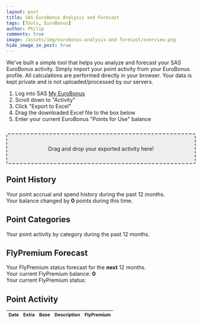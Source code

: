 ```yaml
---
layout: post
title: SAS EuroBonus Analysis and Forecast
tags: [Tools, EuroBonus]
author: Philip
comments: true
image: /assets/img/eurobonus-analysis-and-forecast/overview.png
hide_image_in_post: true
---
```


We've built a simple tool that helps you analyze and forecast your SAS EuroBonus activity. Simply import your point activity from your EuroBonus profile. All calculations are performed directly in your browser. Your data is kept private and is not uploaded/processed by our servers.

1. Log into SAS [My EuroBonus](https://www.sas.se/en/profile/#/profile?userAction=Eurobonus)
2. Scroll down to "Activity"
3. Click "Export to Excel"
4. Drag the downloaded Excel file to the box below
5. Enter your current EuroBonus "Points for Use" balance

<div id="dropzone" ondrop="dropHandler(event);" ondragover="dragOverHandler(event);">
  Drag and drop your exported activity here!
</div>

## Point History
Your point accrual and spend history during the past 12 months.  
Your balance changed by <b><span id="delta">0</span></b> points during this time.
<canvas id="pointsChart" width="400" height="100"></canvas>

## Point Categories
Your point activity by category during the past 12 months.
<canvas id="categoriesChart" width="400" height="100"></canvas>

## FlyPremium Forecast
Your FlyPremium status forecast for the **next** 12 months.  
Your current FlyPremium balance: <b><span id="flypremiumBalance">0</span></b>  
Your current FlyPremium status: <b><span id="flypremiumStatus"></span></b>
<canvas id="flypremiumChart" width="400" height="100"></canvas>

## Point Activity
<table id="log">
  <thead>
    <tr>
      <th>Date</th>
      <th>Extra</th>
      <th>Base</th>
      <th>Description</th>
      <th>FlyPremium</th>
    </tr>
  </thead>
  <tbody>
  </tbody>
</table>

<script src="https://cdnjs.cloudflare.com/ajax/libs/xlsx/0.8.0/jszip.js"></script>
<script src="https://cdnjs.cloudflare.com/ajax/libs/xlsx/0.8.0/xlsx.js"></script>
<script src="https://cdnjs.cloudflare.com/ajax/libs/Chart.js/2.9.3/Chart.bundle.min.js"></script>
<script src="https://cdnjs.cloudflare.com/ajax/libs/moment.js/2.24.0/moment-with-locales.min.js"></script>
<script src="/assets/js/eurobonus.js"></script>

<style>
  #dropzone {
    margin-top: 30px;
    border: 2px dashed #2e5c8a;
    border-radius: 5px;
    background: #eee;
    padding: 30px 10px;
    text-align: center;
  }
  #log {
    font-size: 9pt;
    margin-top: 10px;
    text-align: left;
  }
</style>
